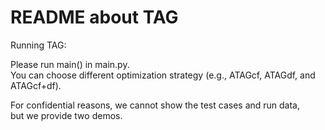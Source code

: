 README about TAG
====

Running TAG:

Please run main() in main.py.  
You can choose different optimization strategy (e.g., ATAGcf, ATAGdf, and ATAGcf+df).  

For confidential reasons, we cannot show the test cases and run data,   
but we provide two demos.
